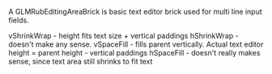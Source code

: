 A GLMRubEditingAreaBrick is basic text editor brick used for multi line input fields. 

vShrinkWrap - height fits text size + vertical paddings
hShrinkWrap - doesn't make any sense.
vSpaceFill - fills parent vertically. Actual text editor height = parent height - vertical paddings
hSpaceFill - doesn't really makes sense, since text area still shrinks to fit text